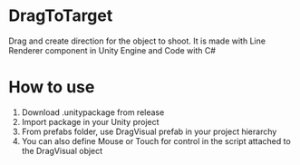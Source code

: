# DragToTarget
 Drag and create direction for the object to shoot. It is made with Line Renderer component in Unity Engine and Code with C#

# How to use
 1. Download .unitypackage from release
 2. Import package in your Unity project
 3. From prefabs folder, use DragVisual prefab in your project hierarchy
 4. You can also define Mouse or Touch for control in the script attached to the DragVisual object
